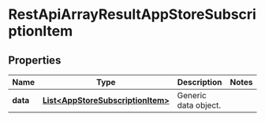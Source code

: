 
# RestApiArrayResultAppStoreSubscriptionItem

## Properties
Name | Type | Description | Notes
------------ | ------------- | ------------- | -------------
**data** | [**List&lt;AppStoreSubscriptionItem&gt;**](AppStoreSubscriptionItem.md) | Generic data object. | 



